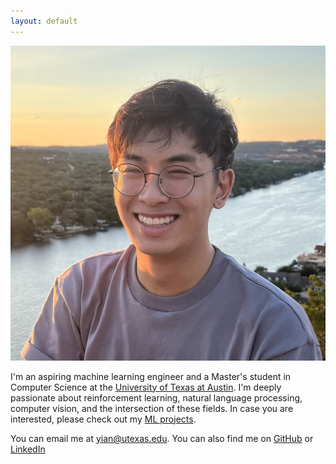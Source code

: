 ```yaml
---
layout: default
---
```

<img class="profile-picture" src="imgs/me.jpg">


I'm an aspiring machine learning engineer and a Master's student in Computer Science at the [University of Texas at Austin](https://www.cs.utexas.edu/). I'm deeply passionate about reinforcement learning, natural language processing, computer vision, and the intersection of these fields. In case you are interested, please check out my [ML projects](projects). 

You can email me at yian@utexas.edu.  You can also find me on [GitHub](https://github.com/1yian) or [LinkedIn](https://www.linkedin.com/in/yianwong/)



